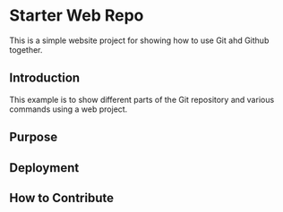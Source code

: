 # Starter Web Repo

This is a simple website project for showing how to use Git ahd Github together.

## Introduction

This example is to show different parts of the Git repository and various commands using a web project.

## Purpose

## Deployment

## How to Contribute